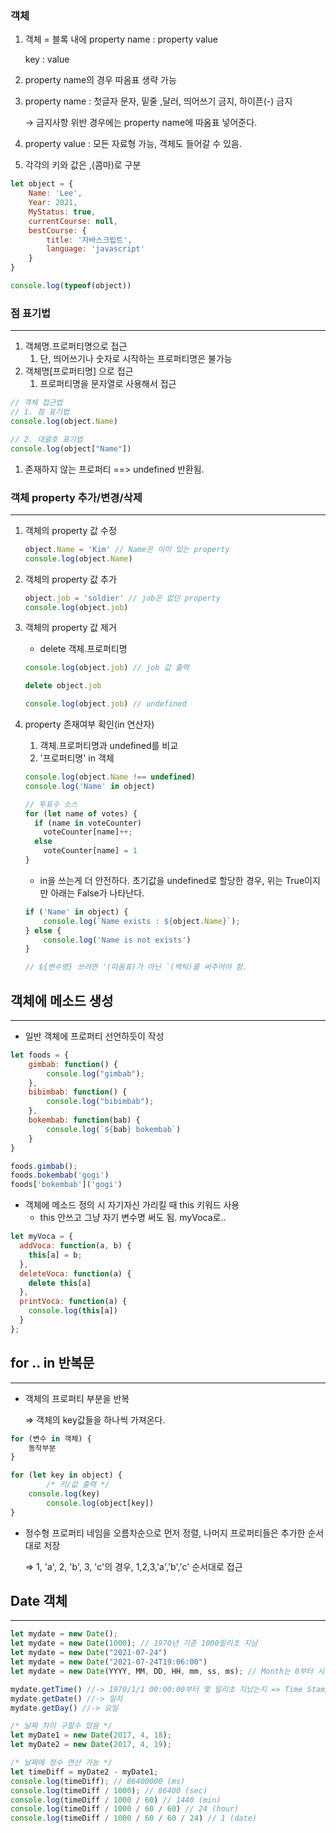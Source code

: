 ### 객체

1. 객체 = 블록 내에 property name : property value

    key : value

2. property name의 경우 따옴표 생략 가능
3. property name : 첫글자 문자, 밑줄 ,달러, 띄어쓰기 금지, 하이픈(-) 금지

    → 금지사항 위반 경우에는 property name에 따옴표 넣어준다.

4. property value : 모든 자료형 가능, 객체도 들어갈 수 있음.
5. 각각의 키와 값은 ,(콤마)로 구분

```jsx
let object = {
    Name: 'Lee',
    Year: 2021,
    MyStatus: true,
    currentCourse: null,
    bestCourse: {
        title: '자바스크립트',
        language: 'javascript'
    }
}

console.log(typeof(object))
```

### 점 표기법

---

1. 객체명.프로퍼티명으로 접근
    1. 단, 띄어쓰기나 숫자로 시작하는 프로퍼티명은 불가능
2. 객체명[프로퍼티명] 으로 접근
    1. 프로퍼티명을 문자열로 사용해서 접근

```jsx
// 객체 접근법
// 1. 점 표기법
console.log(object.Name)

// 2. 대괄호 표기법
console.log(object["Name"])

```

1. 존재하지 않는 프로퍼티
==> undefined 반환됨.

### 객체 property 추가/변경/삭제

---

1. 객체의 property 값 수정

    ```jsx
    object.Name = 'Kim' // Name은 이미 있는 property
    console.log(object.Name)
    ```

2. 객체의 property 값 추가

    ```jsx
    object.job = 'soldier' // job은 없던 property
    console.log(object.job)
    ```

3. 객체의 property 값 제거
    - delete 객체.프로퍼티명

    ```jsx
    console.log(object.job) // job 값 출력

    delete object.job

    console.log(object.job) // undefined
    ```

4. property 존재여부 확인(in 연산자)
    1. 객체.프로퍼티명과 undefined를 비교
    2. '프로퍼티명' in 객체

    ```jsx
    console.log(object.Name !== undefined)
    console.log('Name' in object)

    // 투표수 소스
    for (let name of votes) {
      if (name in voteCounter)
        voteCounter[name]++;
      else
        voteCounter[name] = 1
    }
    ```

    - in을 쓰는게 더 안전하다. 초기값을 undefined로 할당한 경우, 위는 True이지만 아래는 False가 나타난다.

    ```jsx
    if ('Name' in object) {
        console.log(`Name exists : ${object.Name}`);
    } else {
        console.log('Name is not exists')
    }

    // ${변수명} 쓰려면 '(따옴표)가 아닌 `(백틱)를 써주어야 함.
    ```

## 객체에 메소드 생성

---

- 일반 객체에 프로퍼티 선언하듯이 작성

```jsx
let foods = {
    gimbab: function() {
        console.log("gimbab");
    },
    bibimbab: function() {
        console.log("bibimbab");
    },
    bokembab: function(bab) {
        console.log(`${bab} bokembab`)
    }
}

foods.gimbab();
foods.bokembab('gogi')
foods['bokembab']('gogi')
```

- 객체에 메소드 정의 시 자기자신 가리킬 때 this 키워드 사용
    - this 안쓰고 그냥 자기 변수명 써도 됨. myVoca로..

```jsx
let myVoca = {
  addVoca: function(a, b) {
    this[a] = b;
  },
  deleteVoca: function(a) {
    delete this[a]
  },
  printVoca: function(a) {
    console.log(this[a])
  }
};
```

## for .. in 반복문

---

- 객체의 프로퍼티 부분을 반복

    ⇒ 객체의 key값들을 하나씩 가져온다.

```jsx
for (변수 in 객체) {
	동작부분
}

for (let key in object) {
		/* 키/값 출력 */
    console.log(key)
		console.log(object[key])
}
```

- 정수형 프로퍼티 네임을 오름차순으로 먼저 정렬, 나머지 프로퍼티들은 추가한 순서대로 저장

    ⇒ 1, 'a', 2, 'b', 3, 'c'의 경우, 1,2,3,'a','b','c' 순서대로 접근

## Date 객체

---

```jsx
let mydate = new Date();
let mydate = new Date(1000); // 1970년 기준 1000밀리초 지남
let mydate = new Date("2021-07-24") 
let mydate = new Date("2021-07-24T19:06:00")
let mydate = new Date(YYYY, MM, DD, HH, mm, ss, ms); // Month는 0부터 시작!!

mydate.getTime() //-> 1970/1/1 00:00:00부터 몇 밀리초 지났는지 => Time Stamp
mydate.getDate() //-> 일자
mydate.getDay() //-> 요일

/* 날짜 차이 구할수 있음 */
let myDate1 = new Date(2017, 4, 18);
let myDate2 = new Date(2017, 4, 19);

/* 날짜에 정수 연산 가능 */
let timeDiff = myDate2 - myDate1;
console.log(timeDiff); // 86400000 (ms)
console.log(timeDiff / 1000); // 86400 (sec)
console.log(timeDiff / 1000 / 60) // 1440 (min)
console.log(timeDiff / 1000 / 60 / 60) // 24 (hour)
console.log(timeDiff / 1000 / 60 / 60 / 24) // 1 (date)

```
